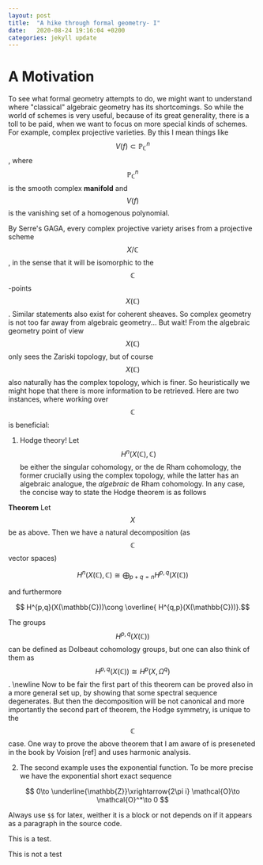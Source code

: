```yaml
---
layout: post
title:  "A hike through formal geometry- I"
date:   2020-08-24 19:16:04 +0200
categories: jekyll update
---
```

<h1>A Motivation</h1>

To see what formal geometry attempts to do, we might want to understand where "classical" algebraic geometry has its shortcomings. So while the world of schemes is very useful, because of its great generality, there is a toll to be paid, when we want to focus on more special kinds of schemes. For example, complex projective varieties. By this I mean things like $$ V(f)\subset \mathbb{P}^n_{\mathbb{C}}$$, where $$\mathbb{P}^n_{\mathbb{C}}$$ is the smooth complex **manifold** and $$V(f)$$ is the vanishing set of a homogenous polynomial.

By Serre's GAGA, every complex projective variety arises from a projective scheme $$X/\mathbb{C}$$, in the sense that it will be isomorphic to the $$\mathbb{C}$$-points $$X(\mathbb{C})$$. Similar statements also exist for coherent sheaves. So complex geometry is not too far away from algebraic geometry... But wait! From the algebraic geometry point of view $$X(\mathbb{C})$$ only sees the Zariski topology, but of course $$X(\mathbb{C})$$ also naturally has the complex topology, which is finer. So heuristically we might hope that there is more information to be retrieved. Here are two instances, where working over $$\mathbb{C}$$ is beneficial: 

1. Hodge theory! Let $$H^n(X(\mathbb{C}),\mathbb{C})$$ be either the singular cohomology, or the de Rham cohomology, the former crucially using the complex topology, while the latter has an algebraic analogue, the *algebraic* de Rham cohomology. In any case, the concise way to state the Hodge theorem is as follows

**Theorem** Let $$X$$ be as above. Then we have a natural decomposition (as $$\mathbb{C}$$ vector spaces)

$$H^n(X(\mathbb{C}),\mathbb{C})\cong\bigoplus_{p+q=n} H^{p,q}(X(\mathbb{C})) $$

and  furthermore

$$  H^{p,q}(X(\mathbb{C}))\cong \overline{ H^{q,p}(X(\mathbb{C}))}.$$


The groups $$H^{p,q}(X(\mathbb{C}))$$ can be defined as Dolbeaut cohomology groups, but one can also think of them as 
$$H^{p,q}(X(\mathbb{C}))\cong H^p(X,\Omega^q)$$. 
\newline Now to be fair the first part of this theorem can be proved also in a more general set up, by showing that some spectral sequence degenerates. But then the decomposition will be not canonical and more importantly the second part of theorem, the Hodge symmetry, is unique to the $$\mathbb{C}$$ case. One way to prove the above theorem that I am aware of is preseneted in the book by Voision [ref] and uses harmonic analysis. 

2. The second example uses the exponential function. To be more precise we have the exponential short exact sequence

$$ 
    0\to \underline{\mathbb{Z}}\xrightarrow{2\pi i} \mathcal{O}\to \mathcal{O}^*\to 0
$$

Always use `$$` for latex, weither it is a block or not depends on if it appears as a paragraph in the source code.




This is a test.

This is not a test